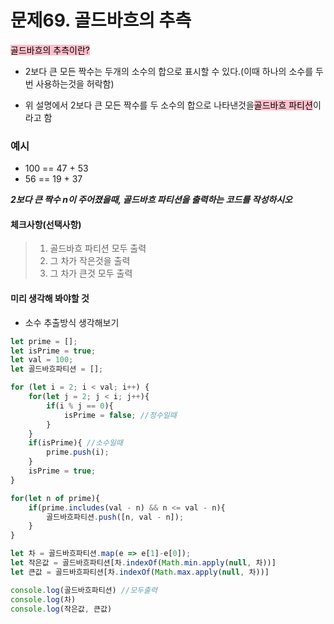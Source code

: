 # 문제69. 골드바흐의 추측

<mark style="background: pink">골드바흐의 추측이란?</mark><br>

- 2보다 큰 모든 짝수는 두개의 소수의 합으로 표시할 수 있다.(이때 하나의 소수를 두번 사용하는것을 허락함)

- 위 설명에서 2보다 큰 모든 짝수를 두 소수의 합으로 나타낸것을<mark style="background: pink">골드바흐 파티션</mark>이라고 함

### 예시

- 100 == 47 + 53
- 56 == 19 + 37


<b><i>2보다 큰 짝수 n이 주어졌을때, 골드바흐 파티션을 출력하는 코드를 작성하시오</i></b>

#### 체크사항(선택사항)

> 1. 골드바흐 파티션 모두 출력
> 2. 그 차가 작은것을 출력
> 3. 그 차가 큰것 모두 출력


#### 미리 생각해 봐야할 것

- 소수 추출방식 생각해보기

```js
let prime = [];
let isPrime = true;
let val = 100;
let 골드바흐파티션 = [];

for (let i = 2; i < val; i++) {
    for(let j = 2; j < i; j++){
        if(i % j == 0){
            isPrime = false; //정수일때
        }
    }
    if(isPrime){ //소수일때
        prime.push(i);
    }
    isPrime = true;
}

for(let n of prime){
    if(prime.includes(val - n) && n <= val - n){
        골드바흐파티션.push([n, val - n]);
    }
}

let 차 = 골드바흐파티션.map(e => e[1]-e[0]);
let 작은값 = 골드바흐파티션[차.indexOf(Math.min.apply(null, 차))]
let 큰값 = 골드바흐파티션[차.indexOf(Math.max.apply(null, 차))]

console.log(골드바흐파티션) //모두출력
console.log(차)
console.log(작은값, 큰값)
```
